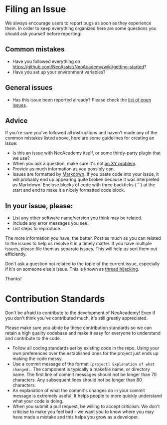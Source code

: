 # Filing an Issue
We always encourage users to report bugs as soon as they experience them. In order to keep everything organized here are some questions you should ask yourself before reporting:

## Common mistakes
* Have you followed everything on https://github.com/NeoAssist/NeoAcademy/wiki/getting-started?
* Have you set up your environment variables?

## General issues
* Has this issue been reported already? Please check the [list of open issues](https://github.com/NeoAssist/NeoAcademy/issues).

## Advice
If you're sure you've followed all instructions and haven't made any of the common mistakes listed above, here are some guidelines for creating an issue:

* Is this an issue with NeoAcademy itself, or some thirdy-party plugin that we use?
* When you ask a question, make sure it's not [an XY problem](http://xyproblem.info/).
* Provide as much information as you possibly can.
* Issues are formatted by [Markdown](https://guides.github.com/features/mastering-markdown/). If you paste code into your issue, it will probably end up appearing quite broken because it was interpreted as Markdown. Enclose blocks of code with three backticks (\`\`\`) at the start and end to make it a nicely formatted code block.

## In your issue, please:
* List any other software name/version you think may be related.
* Include any error messages you see.
* List steps to reproduce.

The more information you have, the better. Post as much as you can related to the issues to help us resolve it in a timely matter. If you have multiple issues, please file them as separate issues. This will help us sort them out efficiently.

Don't ask a question not related to the topic of the current issue, especially if it's on someone else's issue. This is known as [thread hijacking](http://www.urbandictionary.com/define.php?term=Thread+Hijacking).

Thanks!

# Contribution Standards
Don't be afraid to contribute to the development of NeoAcademy! Even if you don't think you've contributed much, it's still greatly appreciated.

Please make sure you abide by these contribution standards so we can retain a high quality codebase and make it easy for everyone to understand and contribute to the code.

* Follow all coding standards set by existing code in the repo. Using your own preferences over the established ones for the project just ends up making the code messy.
* Use a commit message of the format `[project] Explanation of what changed.`. The component is typically a makefile name, or directory name. The first line of commit messages should not be longer than 70 characters. Any subsequent lines should not be longer than 80 characters.
* An explanation of what the commit's changes do in your commit message is extremely useful. It helps people to more quickly understand what your code is doing.
* When you submit a pull request, be willing to accept criticism. We don't criticise to make you feel bad - we want you to know where you may have made a mistake and this helps you grow as a developer.
